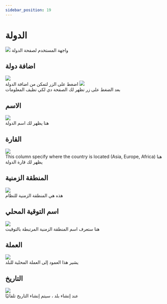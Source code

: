 ```yaml
---
sidebar_position: 19
---
```


# الدولة

<img src="../img/Country/country1.png"/>
واجهة المستخدم لصفحة الدولة

## اضافة دولة
<img src="../img/Country/country8.png"/><br/>
اضغط على الزر  لتمكن من اضافة الدولة
<img src="../img/Country/country details1.png"/><br/>
بعد الضغط على زر تظهر لك الصفحة دي لكي تظيف المعلومات

## الاسم
<img src="../img/Country/country2.png"/> <br/>
هنا يظهر لك اسم الدولة

## القارة 
<img src="../img/Country/country3.png"/><br/>
This column specify where the country is located (Asia, Europe, Africa)
هنا يظهر لك  قارة الدولة


## المنطقة الزمنية
<img src="../img/Country/country5.png"/><br/>
هذه هي المنطقة الزمنية للنظام

## اسم التوقية المحلي
<img src="../img/Country/country6.png"/><br/>
هنا ستعرف اسم المنطقة الزمنية المرتبطة  بالتوقيت

## العملة
<img src="../img/Country/country7.png"/><br/>
يشير هذا العمود إلى العملة المحلية للبلد

## التاريخ
<img src="../img/Country/country4.png"/><br/>
عند إنشاء بلد ، سيتم إنشاء التاريخ تلقائيًا